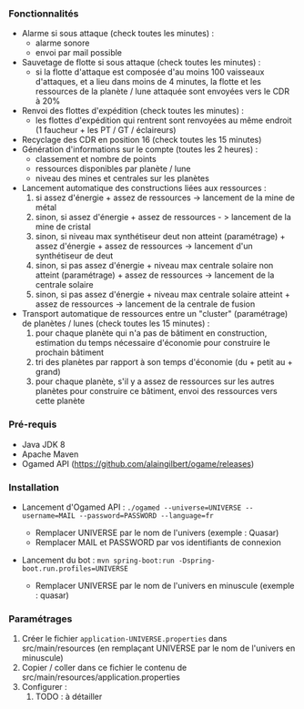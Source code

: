 ### Fonctionnalités

- Alarme si sous attaque (check toutes les minutes) :
  - alarme sonore
  - envoi par mail possible
- Sauvetage de flotte si sous attaque (check toutes les minutes) :
  - si la flotte d'attaque est composée d'au moins 100 vaisseaux d'attaques, et a lieu dans moins de 4 minutes, la flotte et les ressources de la planète / lune attaquée sont envoyées vers le CDR à 20%
- Renvoi des flottes d'expédition (check toutes les minutes) :
  - les flottes d'expédition qui rentrent sont renvoyées au même endroit (1 faucheur + les PT / GT / éclaireurs)
- Recyclage des CDR en position 16 (check toutes les 15 minutes)
- Génération d'informations sur le compte (toutes les 2 heures) :
  - classement et nombre de points
  - ressources disponibles par planète / lune
  - niveau des mines et centrales sur les planètes
- Lancement automatique des constructions liées aux ressources :
  1. si assez d'énergie + assez de ressources -> lancement de la mine de métal
  2. sinon, si assez d'énergie + assez de ressources - > lancement de la mine de cristal
  3. sinon, si niveau max synthétiseur deut non atteint (paramétrage) + assez d'énergie + assez de ressources -> lancement d'un synthétiseur de deut
  4. sinon, si pas assez d'énergie + niveau max centrale solaire non atteint (paramétrage) + assez de ressources -> lancement de la centrale solaire
  5. sinon, si pas assez d'énergie + niveau max centrale solaire atteint + assez de ressources -> lancement de la centrale de fusion
- Transport automatique de ressources entre un "cluster" (paramétrage) de planètes / lunes (check toutes les 15 minutes) :
  1. pour chaque planète qui n'a pas de bâtiment en construction, estimation du temps nécessaire d'économie pour construire le prochain bâtiment
  2. tri des planètes par rapport à son temps d'économie (du + petit au + grand)
  3. pour chaque planète, s'il y a assez de ressources sur les autres planètes pour construire ce bâtiment, envoi des ressources vers cette planète


### Pré-requis

- Java JDK 8
- Apache Maven
- Ogamed API (https://github.com/alaingilbert/ogame/releases)


### Installation

- Lancement d'Ogamed API : `./ogamed --universe=UNIVERSE --username=MAIL --password=PASSWORD --language=fr`
  - Remplacer UNIVERSE par le nom de l'univers (exemple : Quasar)
  - Remplacer MAIL et PASSWORD par vos identifiants de connexion

- Lancement du bot : `mvn spring-boot:run -Dspring-boot.run.profiles=UNIVERSE`
  - Remplacer UNIVERSE par le nom de l'univers en minuscule (exemple : quasar)


### Paramétrages

1. Créer le fichier `application-UNIVERSE.properties` dans src/main/resources (en remplaçant UNIVERSE par le nom de l'univers en minuscule)
2. Copier / coller dans ce fichier le contenu de src/main/resources/application.properties
3. Configurer :
   1. TODO : à détailler

